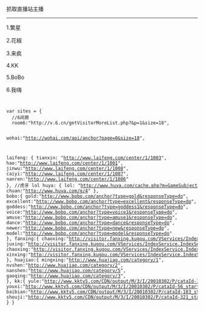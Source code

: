 抓取直播站主播


<hr />

1.繁星

2.花椒

3.来疯

4.KK

5.BoBo

6.我嗨




<code>
<pre>
var sites = {
  //6间房
  room6:"http://v.6.cn/getVisitorMoreList.php?&p=1&size=18",

  wohai:"http://wohai.com/api/anchor?page=0&size=18",

  laifeng: {
    tianxin: "http://www.laifeng.com/center/1/1003",
    hao:"http://www.laifeng.com/center/1/1001",
    jinwu:"http://www.laifeng.com/center/1/1008",
    caiyi:"http://www.laifeng.com/center/1/1007",
    nanren:"http://www.laifeng.com/center/1/1006"
  },
  //虎牙 lol
  huya: {
    lol: "http://www.huya.com/cache.php?m=GameSubject&do=allGameLive&gid=1&page=1",
    chuan:"http://www.huya.com/g/4"
  },
  bobo:{
    gold:"http://www.bobo.com/anchor?type=gold&responseType=do",
    excellent:"http://www.bobo.com/anchor?type=excellent&responseType=do",
    goddess:"http://www.bobo.com/anchor?type=goddess1&responseType=do",
    voice:"http://www.bobo.com/anchor?type=voice1&responseType=do",
    amuse:"http://www.bobo.com/anchor?type=amuse1&responseType=do",
    dance:"http://www.bobo.com/anchor?type=dance&responseType=do",
    newer:"http://www.bobo.com/anchor?type=new&responseType=do",
    model:"http://www.bobo.com/anchor?type=model&responseType=do"
  },
  fanxing:{
    chaoxing:"http://visitor.fanxing.kugou.com/VServices/IndexService.IndexService.getLiveList/1-4-1/",
    juxing:"http://visitor.fanxing.kugou.com/VServices/IndexService.IndexService.getLiveList/1-3-1/",
    chaoxing:"http://visitor.fanxing.kugou.com/VServices/IndexService.IndexService.getLiveList/1-2-1/",
    xinxing:"http://visitor.fanxing.kugou.com/VServices/IndexService.IndexService.getLiveList/1-1-1/",
  },
  huajiao:{
    mingxing:"http://www.huajiao.com/category/1",
    nvshen:"http://www.huajiao.com/category/2",
    nanshen:"http://www.huajiao.com/category/5",
    gaoqing:"http://www.huajiao.com/category/3",
  },
  kk:{
    yule:"http://www.kktv5.com/CDN/output/M/3/I/20010302/P/cataId-11_start-0_offset-25_platform-1_a-2_c-100101/json.js",
    youxi:"http://www.kktv5.com/CDN/output/M/3/I/20010302/P/cataId-56_start-0_offset-25_platform-1_a-2_c-100101/json.js",
    baibian:"http://www.kktv5.com/CDN/output/M/3/I/20010302/P/cataId-183_start-0_offset-25_platform-1_a-2_c-100101/json.js",
    shouji:"http://www.kktv5.com/CDN/output/M/3/I/20010302/P/cataId-321_start-0_offset-25_platform-1_a-2_c-100101/json.js",
  }
}
</pre>
</code>
